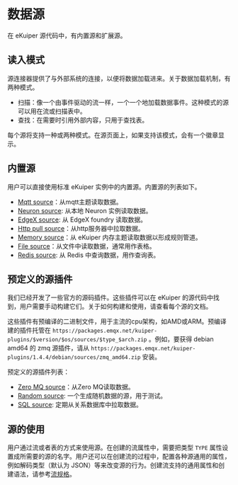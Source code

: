 # 数据源

在 eKuiper 源代码中，有内置源和扩展源。

## 读入模式

源连接器提供了与外部系统的连接，以便将数据加载进来。关于数据加载机制，有两种模式。

- 扫描：像一个由事件驱动的流一样，一个一个地加载数据事件。这种模式的源可以用在流或扫描表中。
- 查找：在需要时引用外部内容，只用于查找表。

每个源将支持一种或两种模式。在源页面上，如果支持该模式，会有一个徽章显示。

## 内置源

用户可以直接使用标准 eKuiper 实例中的内置源。内置源的列表如下。

- [Mqtt source](./builtin/mqtt.md)：从mqtt主题读取数据。
- [Neuron source](./builtin/neuron.md): 从本地 Neuron 实例读取数据。
- [EdgeX source](./builtin/edgex.md): 从 EdgeX foundry 读取数据。
- [Http pull source](./builtin/http_pull.md)：从http服务器中拉取数据。
- [Memory source](./builtin/memory.md)：从 eKuiper 内存主题读取数据以形成规则管道。
- [File source](./builtin/file.md)：从文件中读取数据，通常用作表格。
- [Redis source](./builtin/redis.md): 从 Redis 中查询数据，用作查询表。

## 预定义的源插件

我们已经开发了一些官方的源码插件。这些插件可以在 eKuiper 的源代码中找到，用户需要手动构建它们。关于如何构建和使用，请查看每个源的文档。

这些插件有预编译的二进制文件，用于主流的cpu架构，如AMD或ARM。预编译建的插件托管在 `https://packages.emqx.net/kuiper-plugins/$version/$os/sources/$type_$arch.zip` 。例如，要获得 debian amd64 的 zmq 源插件，请从 `https://packages.emqx.net/kuiper-plugins/1.4.4/debian/sources/zmq_amd64.zip` 安装。

预定义的源插件列表：

- [Zero MQ source](./plugin/zmq.md)：从Zero MQ读取数据。
- [Random source](./plugin/random.md): 一个生成随机数据的源，用于测试。
- [SQL source](./plugin/sql.md): 定期从关系数据库中拉取数据。

## 源的使用

用户通过流或者表的方式来使用源。在创建的流属性中，需要把类型 `TYPE` 属性设置成所需要的源的名字。用户还可以在创建流的过程中，配置各种源通用的属性，例如解码类型（默认为 JSON）等来改变源的行为。创建流支持的通用属性和创建语法，请参考[流规格](../../sqls/streams.md)。